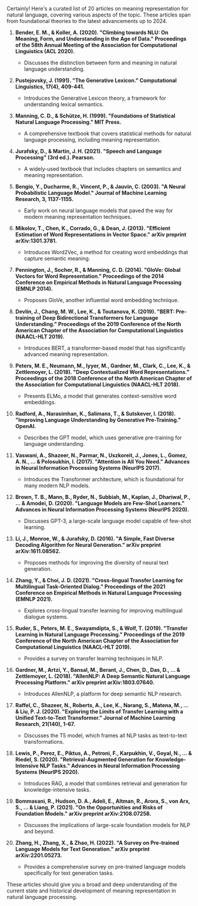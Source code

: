 Certainly! Here's a curated list of 20 articles on meaning representation for natural language, covering various aspects of the topic. These articles span from foundational theories to the latest advancements up to 2024.

1. **Bender, E. M., & Koller, A. (2020). "Climbing towards NLU: On Meaning, Form, and Understanding in the Age of Data." Proceedings of the 58th Annual Meeting of the Association for Computational Linguistics (ACL 2020).**
   - Discusses the distinction between form and meaning in natural language understanding.

2. **Pustejovsky, J. (1991). "The Generative Lexicon." Computational Linguistics, 17(4), 409-441.**
   - Introduces the Generative Lexicon theory, a framework for understanding lexical semantics.

3. **Manning, C. D., & Schütze, H. (1999). "Foundations of Statistical Natural Language Processing." MIT Press.**
   - A comprehensive textbook that covers statistical methods for natural language processing, including meaning representation.

4. **Jurafsky, D., & Martin, J. H. (2021). "Speech and Language Processing" (3rd ed.). Pearson.**
   - A widely-used textbook that includes chapters on semantics and meaning representation.

5. **Bengio, Y., Ducharme, R., Vincent, P., & Jauvin, C. (2003). "A Neural Probabilistic Language Model." Journal of Machine Learning Research, 3, 1137-1155.**
   - Early work on neural language models that paved the way for modern meaning representation techniques.

6. **Mikolov, T., Chen, K., Corrado, G., & Dean, J. (2013). "Efficient Estimation of Word Representations in Vector Space." arXiv preprint arXiv:1301.3781.**
   - Introduces Word2Vec, a method for creating word embeddings that capture semantic meaning.

7. **Pennington, J., Socher, R., & Manning, C. D. (2014). "GloVe: Global Vectors for Word Representation." Proceedings of the 2014 Conference on Empirical Methods in Natural Language Processing (EMNLP 2014).**
   - Proposes GloVe, another influential word embedding technique.

8. **Devlin, J., Chang, M. W., Lee, K., & Toutanova, K. (2019). "BERT: Pre-training of Deep Bidirectional Transformers for Language Understanding." Proceedings of the 2019 Conference of the North American Chapter of the Association for Computational Linguistics (NAACL-HLT 2019).**
   - Introduces BERT, a transformer-based model that has significantly advanced meaning representation.

9. **Peters, M. E., Neumann, M., Iyyer, M., Gardner, M., Clark, C., Lee, K., & Zettlemoyer, L. (2018). "Deep Contextualized Word Representations." Proceedings of the 2018 Conference of the North American Chapter of the Association for Computational Linguistics (NAACL-HLT 2018).**
   - Presents ELMo, a model that generates context-sensitive word embeddings.

10. **Radford, A., Narasimhan, K., Salimans, T., & Sutskever, I. (2018). "Improving Language Understanding by Generative Pre-Training." OpenAI.**
    - Describes the GPT model, which uses generative pre-training for language understanding.

11. **Vaswani, A., Shazeer, N., Parmar, N., Uszkoreit, J., Jones, L., Gomez, A. N., ... & Polosukhin, I. (2017). "Attention is All You Need." Advances in Neural Information Processing Systems (NeurIPS 2017).**
    - Introduces the Transformer architecture, which is foundational for many modern NLP models.

12. **Brown, T. B., Mann, B., Ryder, N., Subbiah, M., Kaplan, J., Dhariwal, P., ... & Amodei, D. (2020). "Language Models are Few-Shot Learners." Advances in Neural Information Processing Systems (NeurIPS 2020).**
    - Discusses GPT-3, a large-scale language model capable of few-shot learning.

13. **Li, J., Monroe, W., & Jurafsky, D. (2016). "A Simple, Fast Diverse Decoding Algorithm for Neural Generation." arXiv preprint arXiv:1611.08562.**
    - Proposes methods for improving the diversity of neural text generation.

14. **Zhang, Y., & Choi, J. D. (2021). "Cross-lingual Transfer Learning for Multilingual Task-Oriented Dialog." Proceedings of the 2021 Conference on Empirical Methods in Natural Language Processing (EMNLP 2021).**
    - Explores cross-lingual transfer learning for improving multilingual dialogue systems.

15. **Ruder, S., Peters, M. E., Swayamdipta, S., & Wolf, T. (2019). "Transfer Learning in Natural Language Processing." Proceedings of the 2019 Conference of the North American Chapter of the Association for Computational Linguistics (NAACL-HLT 2019).**
    - Provides a survey on transfer learning techniques in NLP.

16. **Gardner, M., Artzi, Y., Bansal, M., Berant, J., Chen, D., Das, D., ... & Zettlemoyer, L. (2018). "AllenNLP: A Deep Semantic Natural Language Processing Platform." arXiv preprint arXiv:1803.07640.**
    - Introduces AllenNLP, a platform for deep semantic NLP research.

17. **Raffel, C., Shazeer, N., Roberts, A., Lee, K., Narang, S., Matena, M., ... & Liu, P. J. (2020). "Exploring the Limits of Transfer Learning with a Unified Text-to-Text Transformer." Journal of Machine Learning Research, 21(140), 1-67.**
    - Discusses the T5 model, which frames all NLP tasks as text-to-text transformations.

18. **Lewis, P., Perez, E., Piktus, A., Petroni, F., Karpukhin, V., Goyal, N., ... & Riedel, S. (2020). "Retrieval-Augmented Generation for Knowledge-Intensive NLP Tasks." Advances in Neural Information Processing Systems (NeurIPS 2020).**
    - Introduces RAG, a model that combines retrieval and generation for knowledge-intensive tasks.

19. **Bommasani, R., Hudson, D. A., Adeli, E., Altman, R., Arora, S., von Arx, S., ... & Liang, P. (2021). "On the Opportunities and Risks of Foundation Models." arXiv preprint arXiv:2108.07258.**
    - Discusses the implications of large-scale foundation models for NLP and beyond.

20. **Zhang, H., Zhang, X., & Zhao, H. (2022). "A Survey on Pre-trained Language Models for Text Generation." arXiv preprint arXiv:2201.05273.**
    - Provides a comprehensive survey on pre-trained language models specifically for text generation tasks.

These articles should give you a broad and deep understanding of the current state and historical development of meaning representation in natural language processing.
